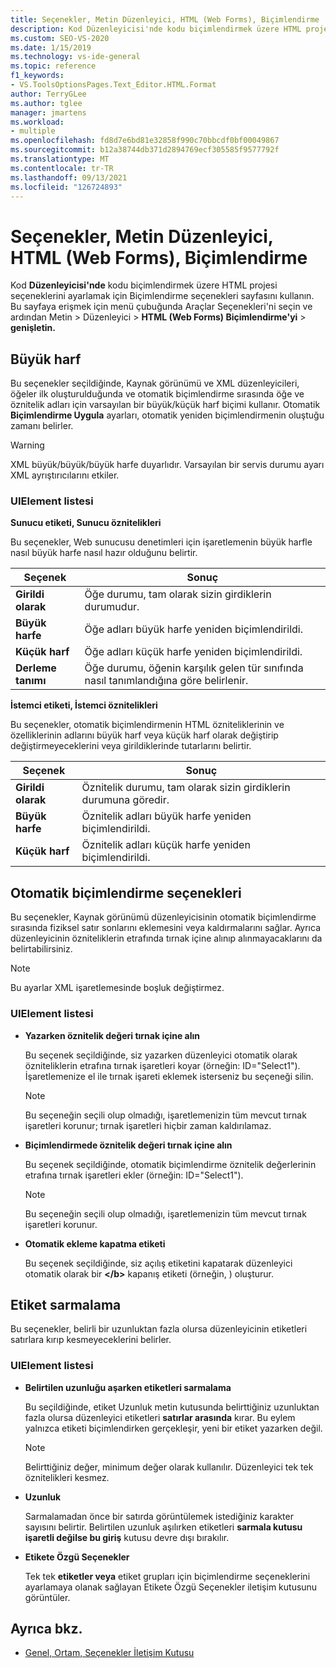 ```yaml
---
title: Seçenekler, Metin Düzenleyici, HTML (Web Forms), Biçimlendirme
description: Kod Düzenleyicisi'nde kodu biçimlendirmek üzere HTML projesi seçeneklerini ayarlamak için HTML bölümündeki Biçimlendirme sayfasını kullanmayı öğrenin.
ms.custom: SEO-VS-2020
ms.date: 1/15/2019
ms.technology: vs-ide-general
ms.topic: reference
f1_keywords:
- VS.ToolsOptionsPages.Text_Editor.HTML.Format
author: TerryGLee
ms.author: tglee
manager: jmartens
ms.workload:
- multiple
ms.openlocfilehash: fd8d7e6bd81e32858f990c70bbcdf0bf00049867
ms.sourcegitcommit: b12a38744db371d2894769ecf305585f9577792f
ms.translationtype: MT
ms.contentlocale: tr-TR
ms.lasthandoff: 09/13/2021
ms.locfileid: "126724893"
---
```

# <a name="options-text-editor-html-web-forms-formatting"></a>Seçenekler, Metin Düzenleyici, HTML (Web Forms), Biçimlendirme

Kod **Düzenleyicisi'nde** kodu biçimlendirmek üzere HTML projesi seçeneklerini ayarlamak için Biçimlendirme seçenekleri sayfasını kullanın. Bu sayfaya erişmek için menü çubuğunda Araçlar Seçenekleri'ni seçin ve ardından Metin  >  Düzenleyici   >  **HTML (Web Forms) Biçimlendirme'yi**  >  **genişletin.**

## <a name="capitalization"></a>Büyük harf

Bu seçenekler seçildiğinde, Kaynak görünümü ve XML düzenleyicileri, öğeler ilk oluşturulduğunda ve otomatik biçimlendirme sırasında öğe ve öznitelik adları için varsayılan bir büyük/küçük harf biçimi kullanır. Otomatik **Biçimlendirme Uygula** ayarları, otomatik yeniden biçimlendirmenin oluştuğu zamanı belirler.

> [!WARNING]
> XML büyük/büyük/büyük harfe duyarlıdır. Varsayılan bir servis durumu ayarı XML ayrıştırıcılarını etkiler.

### <a name="uielement-list"></a>UIElement listesi

**Sunucu etiketi, Sunucu öznitelikleri**

Bu seçenekler, Web sunucusu denetimleri için işaretlemenin büyük harfle nasıl büyük harfe nasıl hazır olduğunu belirtir.

|Seçenek|Sonuç|
|---------------------------------|------------------------------|
|**Girildi olarak**|Öğe durumu, tam olarak sizin girdiklerin durumudur.|
|**Büyük harfe**|Öğe adları büyük harfe yeniden biçimlendirildi.|
|**Küçük harf**|Öğe adları küçük harfe yeniden biçimlendirildi.|
|**Derleme tanımı**|Öğe durumu, öğenin karşılık gelen tür sınıfında nasıl tanımlandığına göre belirlenir.|

**İstemci etiketi, İstemci öznitelikleri**

Bu seçenekler, otomatik biçimlendirmenin HTML özniteliklerinin ve özelliklerinin adlarını büyük harf veya küçük harf olarak değiştirip değiştirmeyeceklerini veya girildiklerinde tutarlarını belirtir.

|Seçenek|Sonuç|
|---------------------------------|------------------------------|
|**Girildi olarak**|Öznitelik durumu, tam olarak sizin girdiklerin durumuna göredir.|
|**Büyük harfe**|Öznitelik adları büyük harfe yeniden biçimlendirildi.|
|**Küçük harf**|Öznitelik adları küçük harfe yeniden biçimlendirildi.|

## <a name="automatic-formatting-options"></a>Otomatik biçimlendirme seçenekleri

Bu seçenekler, Kaynak görünümü düzenleyicisinin otomatik biçimlendirme sırasında fiziksel satır sonlarını eklemesini veya kaldırmalarını sağlar. Ayrıca düzenleyicinin özniteliklerin etrafında tırnak içine alınıp alınmayacaklarını da belirtabilirsiniz.

> [!NOTE]
> Bu ayarlar XML işaretlemesinde boşluk değiştirmez.

### <a name="uielement-list"></a>UIElement listesi

- **Yazarken öznitelik değeri tırnak içine alın**

   Bu seçenek seçildiğinde, siz yazarken düzenleyici otomatik olarak özniteliklerin etrafına tırnak işaretleri koyar (örneğin: ID="Select1"). İşaretlemenize el ile tırnak işareti eklemek isterseniz bu seçeneği silin.

   > [!NOTE]
   > Bu seçeneğin seçili olup olmadığı, işaretlemenizin tüm mevcut tırnak işaretleri korunur; tırnak işaretleri hiçbir zaman kaldırılamaz.

- **Biçimlendirmede öznitelik değeri tırnak içine alın**

   Bu seçenek seçildiğinde, otomatik biçimlendirme öznitelik değerlerinin etrafına tırnak işaretleri ekler (örneğin: ID="Select1").

   > [!NOTE]
   > Bu seçeneğin seçili olup olmadığı, işaretlemenizin tüm mevcut tırnak işaretleri korunur.

- **Otomatik ekleme kapatma etiketi**

   Bu seçenek seçildiğinde, siz açılış etiketini kapatarak düzenleyici otomatik olarak bir **\</b>** kapanış etiketi (örneğin, ) oluşturur.

## <a name="tag-wrapping"></a>Etiket sarmalama

Bu seçenekler, belirli bir uzunluktan fazla olursa düzenleyicinin etiketleri satırlara kırıp kesmeyeceklerini belirler.

### <a name="uielement-list"></a>UIElement listesi

- **Belirtilen uzunluğu aşarken etiketleri sarmalama**

   Bu seçildiğinde, etiket Uzunluk metin kutusunda belirttiğiniz uzunluktan fazla olursa düzenleyici etiketleri **satırlar arasında** kırar. Bu eylem yalnızca etiketi biçimlendirken gerçekleşir, yeni bir etiket yazarken değil.

   > [!NOTE]
   > Belirttiğiniz değer, minimum değer olarak kullanılır. Düzenleyici tek tek öznitelikleri kesmez.

- **Uzunluk**

   Sarmalamadan önce bir satırda görüntülemek istediğiniz karakter sayısını belirtir. Belirtilen uzunluk aşılırken etiketleri **sarmala kutusu işaretli değilse bu giriş** kutusu devre dışı bırakılır.

- **Etikete Özgü Seçenekler**

   Tek tek **etiketler veya** etiket grupları için biçimlendirme seçeneklerini ayarlamaya olanak sağlayan Etikete Özgü Seçenekler iletişim kutusunu görüntüler.

## <a name="see-also"></a>Ayrıca bkz.

- [Genel, Ortam, Seçenekler İletişim Kutusu](../../ide/reference/general-environment-options-dialog-box.md)
